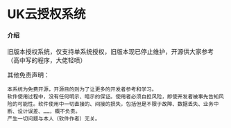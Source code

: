 # UK云授权系统

#### 介绍
旧版本授权系统，仅支持单系统授权，旧版本现已停止维护，开源供大家参考 （高中写的程序，大佬轻喷）

其他免责声明：

```
本系统为免费开源，开源目的则为了让更多的开发者参考和学习。
软件使用过程中，没有任何明示、暗示的保证。使用者必须自担风险，即使开发者被事先告知风险的可能性。软件使用中一切直接的、间接的损失，包括但是不限于故障、数据丢失、业务中断、设计误差、……，概不负责。
产生一切问题与本人（软件作者）无关。
```